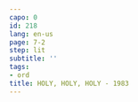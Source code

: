 ```yaml
---
capo: 0
id: 218
lang: en-us
page: 7-2
step: lit
subtitle: ''
tags:
- ord
title: HOLY, HOLY, HOLY - 1983
---
```

